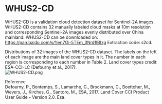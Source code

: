 # WHUS2-CD
WHUS2-CD is a validation cloud detection dataset for Sentinel-2A images.
WHUS2-CD contains 32 manually labeled cloud masks at 10m resolution and corresponding Sentinel-2A images evenly distributed over China mainland.
WHUS2-CD can be downloaded on: https://pan.baidu.com/s/1ien7Oi-5TEm_3Nrd1lBIzg Extraction code: s2cd.

Distributions of 32 images of the WHUS2-CD dataset. The labels on the left of each image are the main land cover types in it. The number in each region is corresponding to each number in Table 2. Land cover types credit: ESA-CCI-LC (Defourny et al., 2017).  
![WHUS2-CD.png](https://i.loli.net/2020/12/23/oFwetDZCIrVxcUL.png)

Reference  
Defourny, P., Bontemps, S., Lamarche, C., Brockmann, C., Boettcher, M., Wevers, J., Kirches, G., Santoro, M., ESA, 2017. Land Cover CCI Product User Guide - Version 2.0. Esa.

